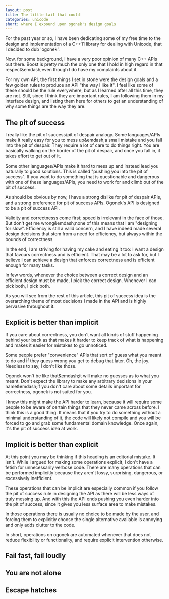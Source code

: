 ```yaml
---
layout: post
title: The little tail that could
categories: unicode
short: where I expound upon ogonek's design goals
---
```


For the past year or so, I have been dedicating some of my free time to the
design and implementation of a C++11 library for dealing with Unicode, that I
decided to dub 'ogonek'.

Now, for some background, I have a very poor opinion of many C++ APIs out there.
Boost is pretty much the only one that I hold in high regard in that
respect&emdash;even though I do have my complaints about it.

For my own API, the first things I set in stone were the design goals and a few
golden rules to produce an API "the way I like it". I feel like some of these
should be the rule everywhere, but as I learned after all this time, they are
not. Still, since I think they are important rules, I am following them in my
interface design, and listing them here for others to get an understanding of
why some things are the way they are.

## The pit of success

I really like the pit of success/pit of despair analogy. Some languages/APIs
make it really easy for you to mess up&emdash;a small mistake and you fall into
the pit of despair. They require a lot of care to do things right. You are
basically walking on the border of the pit of despair, and once you fall in, it
takes effort to get out of it.

Some other languages/APIs make it hard to mess up and instead lead you naturally
to good solutions. This is called "pushing you into the pit of success".  If you
want to do something that is questionable and dangerous with one of these
languages/APIs, you need to work for and climb out of the pit of success.

As should be obvious by now, I have a strong dislike for pit of despair APIs,
and a strong preference for pit of success APIs. Ogonek's API is designed to be
a pit of success API.

Validity and correctnesss come first; speed is irrelevant in the face of those.
But don't get me wrong&emdash;none of this means that I am "designing for slow".
Efficiency is still a valid concern, and I have indeed made several design
decisions that stem from a need for efficiency, but always within the bounds of
correctness.

In the end, I am striving for having my cake and eating it too: I want a design
that favours correctness and is efficient. That may be a lot to ask for, but I
believe I can achieve a design that enforces correctness and is efficient enough
for many tasks.

In few words, whenever the choice between a correct design and an efficient
design must be made, I pick the correct design. Whenever I can pick both, I pick
both.

As you will see from the rest of this article, this pit of success idea is the
overarching theme of most decisions I made in the API and is highly pervasive
throughout it.

## Explicit is better than implicit

If you care about correctness, you don't want all kinds of stuff happening
behind your back as that makes it harder to keep track of what is happening and
makes it easier for mistakes to go unnoticed.

Some people prefer "convenience" APIs that sort of guess what you meant to do
and if they guess wrong you get to debug that later. Oh, the joy. Needless to
say, I don't like those.

Ogonek won't be like that&emdash;it will make no guesses as to what you meant.
Don't expect the library to make any arbitrary decisions in your name&emdash;if
you don't care about some details important for correctness, ogonek is not
suited for you.

I know this might make the API harder to learn, because it will require some
people to be aware of certain things that they never came across before. I think
this is a good thing. It means that if you try to do something without a minimal
understanding of it, the code will likely not compile and you will be forced to
go and grab some fundamental domain knowledge. Once again, it's the pit of
success idea at work.

## Implicit is better than explicit

At this point you may be thinking if this heading is an editorial mistake. It
isn't. While I argued for making some operations explicit, I don't have a fetish
for unnecessarily verbose code. There are many operations that can be performed
implicitly because they aren't lossy, surprising, dangerous, or excessively
inefficient.

These operations that can be implicit are especially common if you follow the
pit of success rule in designing the API as there will be less ways of truly
messing up. And with this the API ends pushing you even harder into the pit of
success, since it gives you less surface area to make mistakes.

In those operations there is usually no choice to be made by the user, and
forcing them to explicitly choose the single alternative available is annoying
and only adds clutter to the code.

In short, operations on ogonek are automated whenever that does not reduce
flexibility or functionality, and require explicit intervention otherwise.

## Fail fast, fail loudly

## You are not alone

## Escape hatches


